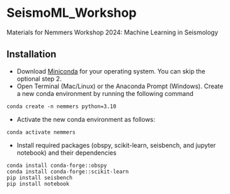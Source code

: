 # SeismoML_Workshop
Materials for Nemmers Workshop 2024: Machine Learning in Seismology

## Installation 
* Download [Miniconda](https://docs.anaconda.com/free/miniconda/miniconda-install/) for your operating system. You can skip the optional step 2.
* Open Terminal (Mac/Linux) or the Anaconda Prompt (Windows). Create a new conda environment by running the following command 
```
conda create -n nemmers python=3.10
```
* Activate the new conda environment as follows: 
```
conda activate nemmers
```
* Install required packages (obspy, scikit-learn, seisbench, and jupyter notebook) and their dependencies 
```
conda install conda-forge::obspy
conda install conda-forge::scikit-learn
pip install seisbench
pip install notebook
```
